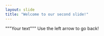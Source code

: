 ```yaml
---
layout: slide
title: "Welcome to our second slide!"
---
```

"""Your text"""
Use the left arrow to go back!
